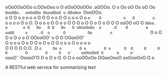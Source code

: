 oOoOOoOOo o.OOoOoo o      O oOoOOoOOo       .oOOOo.  O       o Oo      oO Oo      oO    Oo    `OooOOo.  ooOoOOo OoooOOoO o.OOoOoo `OooOOo.  
    o      O        O    o      o           o     o  o       O O O    o o O O    o o   o  O    o     `o    O          o   O        o     `o 
    o      o         o  O       o           O.       O       o o  o  O  O o  o  O  O  O    o   O      O    o         O    o        O      O 
    O      ooOO       oO        O            `OOoo.  o       o O   Oo   O O   Oo   O oOooOoOo  o     .O    O        o     ooOO     o     .O 
    o      O          Oo        o                 `O o       O O        o O        o o      O  OOooOO'     o       O      O        OOooOO'  
    O      o         o  o       O                  o O       O o        O o        O O      o  o    o      O      o       o        o    o   
    O      O        O    O      O           O.    .O `o     Oo o        O o        O o      O  O     O     O     O        O        O     O  
    o'    ooOooOoO O      o     o'           `oooO'   `OoooO'O O        o O        o O.     O  O      o ooOOoOo OOooOooO ooOooOoO  O      o 

A RESTful web service for summarizing text